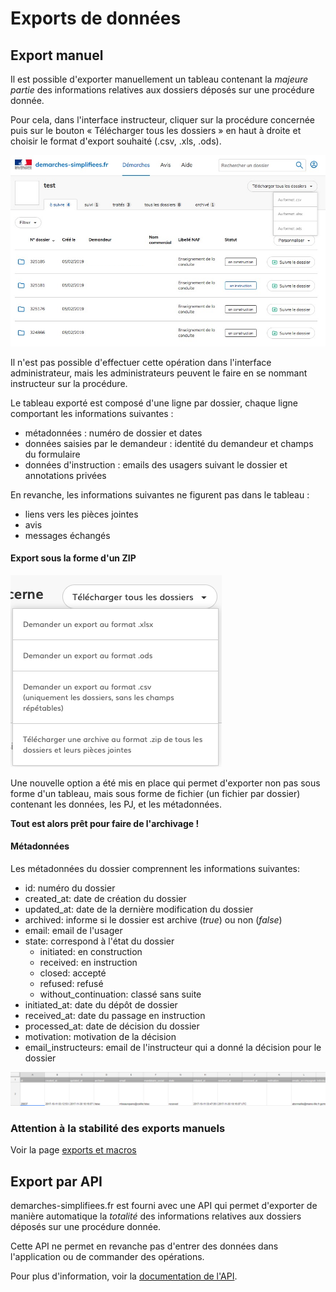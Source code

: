 # Exports de données

## Export manuel

Il est possible d'exporter manuellement un tableau contenant la _majeure partie_ des informations relatives aux dossiers déposés sur une procédure donnée.

Pour cela, dans l'interface instructeur, cliquer sur la procédure concernée puis sur le bouton « Télécharger tous les dossiers » en haut à droite et choisir le format d'export souhaité (.csv, .xls, .ods).

![](<../.gitbook/assets/Capture d’écran 2019-02-11 à 14.23.09.png>)

Il n'est pas possible d'effectuer cette opération dans l'interface administrateur, mais les administrateurs peuvent le faire en se nommant instructeur sur la procédure.

Le tableau exporté est composé d'une ligne par dossier, chaque ligne comportant les informations suivantes :

* métadonnées : numéro de dossier et dates
* données saisies par le demandeur : identité du demandeur et  champs du formulaire
* données d'instruction : emails des usagers suivant le dossier et annotations privées

En revanche, les informations suivantes ne figurent pas dans le tableau :

* liens vers les pièces jointes
* avis
* messages échangés

#### Export sous la forme d'un ZIP

![Une nouvelle option permet d'exporter l'ensemble des dossiers sous forme d'un zip](<../.gitbook/assets/Capture d’écran 2021-05-03 à 16.36.06.png>)

Une nouvelle option a été mis en place qui permet d'exporter non pas sous forme d'un tableau, mais sous forme de fichier (un fichier par dossier) contenant les données, les PJ, et les métadonnées.

**Tout est alors prêt pour faire de l'archivage !**

#### Métadonnées

Les métadonnées du dossier comprennent les informations suivantes:&#x20;

* id: numéro du dossier
* created\_at: date de création du dossier
* updated\_at: date de la dernière modification du dossier
* archived: informe si le dossier est archive (_true_) ou non (_false_)
* email: email de l'usager
* state: correspond à l'état du dossier
  * initiated: en construction
  * received: en instruction
  * closed: accepté
  * refused: refusé
  * without\_continuation: classé sans suite
* initiated\_at: date du dépôt de dossier
* received\_at: date du passage en instruction
* processed\_at: date de décision du dossier
* motivation: motivation de la décision&#x20;
* email\_instructeurs: email de l'instructeur qui a donné la décision pour le dossier

![](../.gitbook/assets/CaptureExport2.PNG)

### Attention à la stabilité des exports manuels

Voir la page [exports et macros](exports-et-macros.md)

## Export par API

demarches-simplifiees.fr est fourni avec une API qui permet d'exporter de manière automatique la _totalité_ des informations relatives aux dossiers déposés sur une procédure donnée.

Cette API ne permet en revanche pas d'entrer des données dans l'application ou de commander des opérations.

Pour plus d'information, voir la [documentation de l'API](broken-reference).
